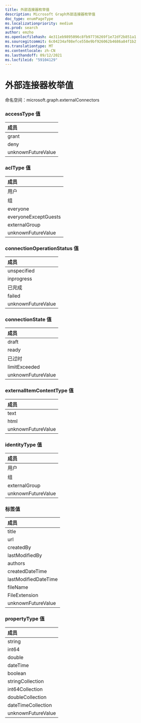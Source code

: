 ```yaml
---
title: 外部连接器枚举值
description: Microsoft Graph外部连接器枚举值
doc_type: enumPageType
ms.localizationpriority: medium
ms.prod: search
author: emzho
ms.openlocfilehash: 4e311eb9895096c8fb97736269f1e72df2b851a1
ms.sourcegitcommit: 6c04234af08efce558e9bf926062b4686a84f1b2
ms.translationtype: MT
ms.contentlocale: zh-CN
ms.lasthandoff: 09/12/2021
ms.locfileid: "59104129"
---
```

# <a name="external-connectors-enum-values"></a>外部连接器枚举值

命名空间：microsoft.graph.externalConnectors

### <a name="accesstype-values"></a>accessType 值

| 成员
|:--------------
| grant
| deny
| unknownFutureValue

### <a name="acltype-values"></a>aclType 值

| 成员
|:--------------
| 用户
| 组
| everyone
| everyoneExceptGuests
| externalGroup
| unknownFutureValue


### <a name="connectionoperationstatus-values"></a>connectionOperationStatus 值

| 成员
|:--------------
| unspecified
| inprogress
| 已完成
| failed
| unknownFutureValue

### <a name="connectionstate-values"></a>connectionState 值

|成员
|:--------------
| draft
| ready
| 已过时
| limitExceeded
| unknownFutureValue

### <a name="externalitemcontenttype-values"></a>externalItemContentType 值

| 成员
|:--------------
| text
| html
| unknownFutureValue

### <a name="identitytype-values"></a>identityType 值

| 成员
|:--------------
| 用户
| 组
| externalGroup
| unknownFutureValue

### <a name="label-values"></a>标签值

| 成员
|:--------------
| title
| url
| createdBy
| lastModifiedBy
| authors
| createdDateTime
| lastModifiedDateTime
| fileName
| FileExtension
| unknownFutureValue

### <a name="propertytype-values"></a>propertyType 值

| 成员
|:--------------
| string
| int64
| double
| dateTime
| boolean
| stringCollection
| int64Collection
| doubleCollection
| dateTimeCollection
| unknownFutureValue

<!--
{
  "type": "#page.annotation",
  "namespace": "microsoft.graph.externalConnectors"
}
-->


